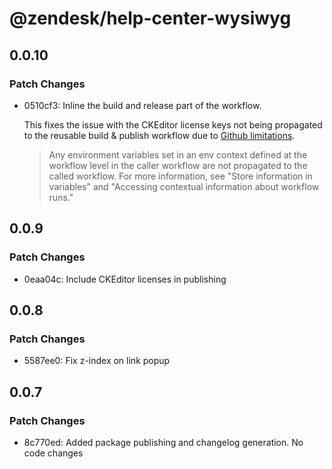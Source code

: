 # @zendesk/help-center-wysiwyg

## 0.0.10

### Patch Changes

- 0510cf3: Inline the build and release part of the workflow.

  This fixes the issue with the CKEditor license keys not being propagated to the reusable build & publish workflow due to [Github limitations](https://docs.github.com/en/actions/sharing-automations/reusing-workflows#limitations).

  > Any environment variables set in an env context defined at the workflow level in the caller workflow are not propagated to the called workflow. For more information, see "Store information in variables" and "Accessing contextual information about workflow runs."

## 0.0.9

### Patch Changes

- 0eaa04c: Include CKEditor licenses in publishing

## 0.0.8

### Patch Changes

- 5587ee0: Fix z-index on link popup

## 0.0.7

### Patch Changes

- 8c770ed: Added package publishing and changelog generation. No code changes
